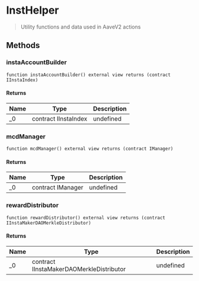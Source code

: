 # InstHelper



> Utility functions and data used in AaveV2 actions





## Methods

### instaAccountBuilder

```solidity
function instaAccountBuilder() external view returns (contract IInstaIndex)
```






#### Returns

| Name | Type | Description |
|---|---|---|
| _0 | contract IInstaIndex | undefined

### mcdManager

```solidity
function mcdManager() external view returns (contract IManager)
```






#### Returns

| Name | Type | Description |
|---|---|---|
| _0 | contract IManager | undefined

### rewardDistributor

```solidity
function rewardDistributor() external view returns (contract IInstaMakerDAOMerkleDistributor)
```






#### Returns

| Name | Type | Description |
|---|---|---|
| _0 | contract IInstaMakerDAOMerkleDistributor | undefined




